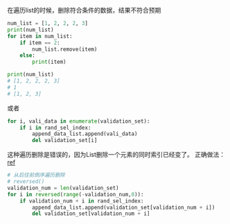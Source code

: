 在遍历list的时候，删除符合条件的数据，结果不符合预期
```python
num_list = [1, 2, 2, 2, 3]
print(num_list)
for item in num_list:
    if item == 2:
        num_list.remove(item)
    else:
        print(item)

print(num_list)
# [1, 2, 2, 2, 3]
# 1
# [1, 2, 3]
```
或者
```python
for i, vali_data in enumerate(validation_set):
    if i in rand_sel_index:
        append_data_list.append(vali_data)
        del validation_set[i]
```
这种遍历删除是错误的，因为List删除一个元素的同时索引已经变了。
正确做法：
[ref](https://www.cnblogs.com/34fj/p/6351458.html#:~:text=Python%E9%81%8D%E5%8E%86%E5%88%97%E8%A1%A8%E5%88%A0%E9%99%A4%E5%A4%9A%E4%B8%AA%E5%88%97%E8%A1%A8%E5%85%83%E7%B4%A0%201%20%E6%8A%8A%E5%88%97%E8%A1%A8%E6%8B%B7%E8%B4%9D%EF%BC%8C%E7%84%B6%E5%90%8E%E5%AF%B9%E5%8E%9F%E5%88%97%E8%A1%A8%E8%BF%9B%E8%A1%8C%E5%88%A0%E9%99%A4%E6%93%8D%E4%BD%9C%E5%B0%B1%E6%B2%A1%E9%97%AE%E9%A2%98%E4%BA%86,2%20%E4%BB%8E%E5%90%8E%E5%BE%80%E5%89%8D%E9%81%8D%E5%8E%86%E5%88%97%E8%A1%A8%EF%BC%8C%E5%88%A0%E9%99%A4%203%20filter%E5%87%BD%E6%95%B0)
```python
# 从后往前倒序遍历删除
# reversed()
validation_num = len(validation_set)
for i in reversed(range(-validation_num,0)):
    if validation_num + i in rand_sel_index:
        append_data_list.append(validation_set[validation_num + i])
        del validation_set[validation_num + i]
```
